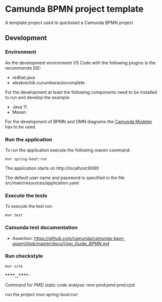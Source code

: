 # Camunda BPMN project template

A template project used to quickstart a Camunda BPMN project

## Development

### Environment

As the development environment VS Code with the following plugins is the recommende IDE:

- redhat.java
- alexkrechik.cucumberautocomplete

For the development at least the following components need to be installed to run and develop the example:

- Java 11
- Maven

For the development of BPMN and DMN diagrams the [Camunda Modeler](https://camunda.com/de/download/modeler/) has to be used.

### Run the application

To run the application execute the following maven command:

```
mvn spring-boot:run
```

The application starts on http://localhost:8080

The default user name and password is specified in the file src/main/resources/application.yaml

### Execute the tests

To execute the test run:

```
mvn test
```

### Camunda test documentation

- Assertion: https://github.com/camunda/camunda-bpm-assert/blob/master/docs/User_Guide_BPMN.md

### Run checkstyle

```
mvn site
```

******************\*\*\*\*******************\_\_******************\*\*\*\*******************-

Command for PMD static code analyse:
mvn pmd:pmd pmd:cpd

run the project
mvn spring-boot:run
